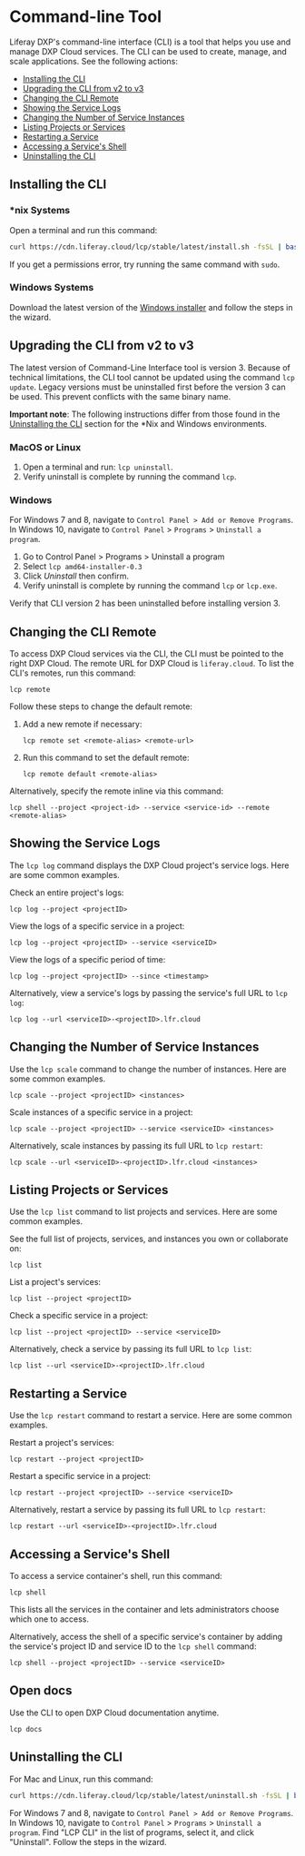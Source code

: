 # Command-line Tool

Liferay DXP's command-line interface (CLI) is a tool that helps you use and manage DXP Cloud services. The CLI can be used to create, manage, and scale applications. See the following actions:

* [Installing the CLI](#installing-the-cli)
* [Upgrading the CLI from v2 to v3](#uninstalling-version-2x)
* [Changing the CLI Remote](#changing-the-cli-remote)
* [Showing the Service Logs](#showing-the-service-logs)
* [Changing the Number of Service Instances](#changing-the-number-of-service-instances)
* [Listing Projects or Services](#listing-projects-or-services)
* [Restarting a Service](#restarting-a-service)
* [Accessing a Service's Shell](#accessing-a-services-shell)
* [Uninstalling the CLI](#uninstalling-the-cli)

## Installing the CLI

### \*nix Systems

Open a terminal and run this command:

```bash
curl https://cdn.liferay.cloud/lcp/stable/latest/install.sh -fsSL | bash
```

If you get a permissions error, try running the same command with `sudo`.

### Windows Systems

Download the latest version of the [Windows installer](https://cdn.liferay.cloud/lcp/stable/latest/lcp-install.exe) and follow the steps in the wizard.

## Upgrading the CLI from v2 to v3

The latest version of Command-Line Interface tool is version 3. Because of technical limitations, the CLI tool cannot be updated using the command `lcp update`. Legacy versions must be uninstalled first before the version 3 can be used. This prevent conflicts with the same binary name.

**Important note**: The following instructions differ from those found in the [Uninstalling the CLI](#uninstalling-the-cli) section for the \*Nix and Windows environments.

### MacOS or Linux

1. Open a terminal and run: `lcp uninstall`.
1. Verify uninstall is complete by running the command `lcp`.

### Windows

For Windows 7 and 8, navigate to `Control Panel > Add or Remove Programs`. In Windows 10, navigate to `Control Panel` > `Programs` > `Uninstall a program`.

1. Go to Control Panel > Programs > Uninstall a program
1. Select `lcp amd64-installer-0.3`
1. Click _Uninstall_ then confirm.
1. Verify uninstall is complete by running the command `lcp` or `lcp.exe`.

Verify that CLI version 2 has been uninstalled before installing version 3.

## Changing the CLI Remote

To access DXP Cloud services via the CLI, the CLI must be pointed to the right DXP Cloud. The remote URL for DXP Cloud is `liferay.cloud`. To list the CLI's remotes, run this command:

```shell
lcp remote
```

Follow these steps to change the default remote:

1. Add a new remote if necessary:

    ```shell
    lcp remote set <remote-alias> <remote-url>
    ```

1. Run this command to set the default remote:

    ```shell
    lcp remote default <remote-alias>
    ```

Alternatively, specify the remote inline via this command:

```shell
lcp shell --project <project-id> --service <service-id> --remote <remote-alias>
```

## Showing the Service Logs

The `lcp log` command displays the DXP Cloud project's service logs. Here are some common examples.

Check an entire project's logs:

```shell
lcp log --project <projectID>
```

View the logs of a specific service in a project:

```shell
lcp log --project <projectID> --service <serviceID>
```

View the logs of a specific period of time:

```shell
lcp log --project <projectID> --since <timestamp>
```

Alternatively, view a service's logs by passing the service's full URL to
`lcp log`:

```shell
lcp log --url <serviceID>-<projectID>.lfr.cloud
```

## Changing the Number of Service Instances

Use the `lcp scale` command to change the number of instances. Here are some common examples.

```shell
lcp scale --project <projectID> <instances>
```

Scale instances of a specific service in a project:

```shell
lcp scale --project <projectID> --service <serviceID> <instances>
```

Alternatively, scale instances by passing its full URL to `lcp restart`:

```shell
lcp scale --url <serviceID>-<projectID>.lfr.cloud <instances>
```

## Listing Projects or Services

Use the `lcp list` command to list projects and services. Here are some common
examples.

See the full list of projects, services, and instances you own or collaborate on:

```shell
lcp list
```

List a project's services:

```shell
lcp list --project <projectID>
```

Check a specific service in a project:

```shell
lcp list --project <projectID> --service <serviceID>
```

Alternatively, check a service by passing its full URL to `lcp list`:

```shell
lcp list --url <serviceID>-<projectID>.lfr.cloud
```

## Restarting a Service

Use the `lcp restart` command to restart a service. Here are some common
examples.

Restart a project's services:

```shell
lcp restart --project <projectID>
```

Restart a specific service in a project:

```shell
lcp restart --project <projectID> --service <serviceID>
```

Alternatively, restart a service by passing its full URL to `lcp restart`:

```shell
lcp restart --url <serviceID>-<projectID>.lfr.cloud
```

## Accessing a Service's Shell

To access a service container's shell, run this command:

```shell
lcp shell
```

This lists all the services in the container and lets administrators choose
which one to access.

Alternatively, access the shell of a specific service's container by adding the
service's project ID and service ID to the `lcp shell` command:

```shell
lcp shell --project <projectID> --service <serviceID>
```

## Open docs

Use the CLI to open DXP Cloud documentation anytime.

```shell
lcp docs
```

## Uninstalling the CLI

For Mac and Linux, run this command:

```bash
curl https://cdn.liferay.cloud/lcp/stable/latest/uninstall.sh -fsSL | bash
```

For Windows 7 and 8, navigate to `Control Panel > Add or Remove Programs`. In Windows 10, navigate to `Control Panel` > `Programs` > `Uninstall a program`. Find "LCP CLI" in the list of programs, select it, and click "Uninstall". Follow the steps in the wizard.
